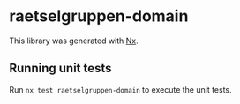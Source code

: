 # raetselgruppen-domain

This library was generated with [Nx](https://nx.dev).

## Running unit tests

Run `nx test raetselgruppen-domain` to execute the unit tests.

